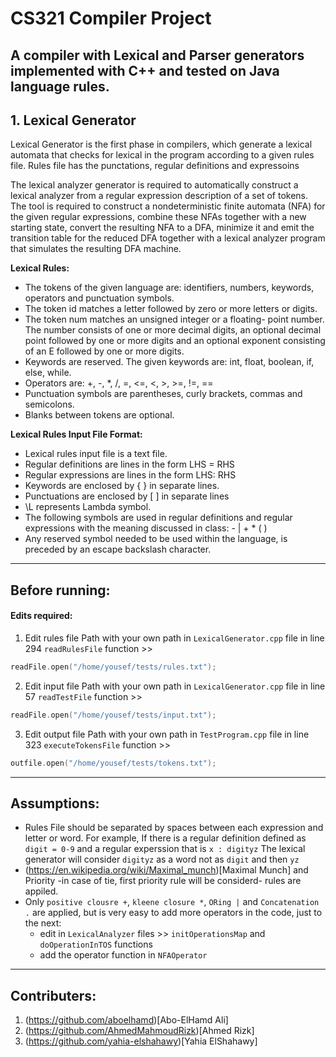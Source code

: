 # CS321 Compiler Project
A compiler with Lexical and Parser generators implemented with C++ and tested on Java language rules.
---
## 1. Lexical Generator
Lexical Generator is the first phase in compilers, which generate a lexical automata that checks for lexical in the program according to a given rules file.
Rules file has the punctations, regular definitions and expressoins

The lexical analyzer generator is required to automatically construct a lexical analyzer from
a regular expression description of a set of tokens. The tool is required to construct a
nondeterministic finite automata (NFA) for the given regular expressions, combine these
NFAs together with a new starting state, convert the resulting NFA to a DFA, minimize it
and emit the transition table for the reduced DFA together with a lexical analyzer program
that simulates the resulting DFA machine.

**Lexical Rules:**
* The tokens of the given language are: identifiers, numbers, keywords, operators and
punctuation symbols.
* The token id matches a letter followed by zero or more letters or digits.
* The token num matches an unsigned integer or a floating- point number. The number
consists of one or more decimal digits, an optional decimal point followed by one or
more digits and an optional exponent consisting of an E followed by one or more digits.
* Keywords are reserved. The given keywords are: int, float, boolean, if, else, while.
* Operators are: +, -, *, /, =, <=, <, >, >=, !=, ==
* Punctuation symbols are parentheses, curly brackets, commas and semicolons.
* Blanks between tokens are optional.

**Lexical Rules Input File Format:**
* Lexical rules input file is a text file.
* Regular definitions are lines in the form LHS = RHS
* Regular expressions are lines in the form LHS: RHS
* Keywords are enclosed by { } in separate lines.
* Punctuations are enclosed by [ ] in separate lines
* \L represents Lambda symbol.
* The following symbols are used in regular definitions and regular expressions with the
meaning discussed in class: - | + * ( )
* Any reserved symbol needed to be used within the language, is preceded by an
escape backslash character.

---
## Before running:
#### Edits required:
1. Edit rules file Path with your own path in `LexicalGenerator.cpp` file in line 294 `readRulesFile` function >> 
```C++
readFile.open("/home/yousef/tests/rules.txt");
```
2. Edit input file Path with your own path in `LexicalGenerator.cpp` file in line 57 `readTestFile` function >>
```C++
readFile.open("/home/yousef/tests/input.txt");
```
3. Edit output file Path with your own path in `TestProgram.cpp` file in line 323 `executeTokensFile` function >>
```C++
outfile.open("/home/yousef/tests/tokens.txt");
```
---
## Assumptions:
* Rules File should be separated by spaces between each expression and letter or word. For example, If there is a regular definition defined as 
`digit = 0-9` and a regular experssion that is `x : digityz` The lexical generator will consider `digityz` as a word not as `digit` and then `yz`
* (https://en.wikipedia.org/wiki/Maximal_munch)[Maximal Munch] and Priority -in case of tie, first priority rule will be considerd- rules are appiled.
* Only `positive clousre +`, `kleene closure *`, `ORing |` and `Concatenation .` are applied, but is very easy to add more operators in the code, just to the next:
  * edit in `LexicalAnalyzer` files >> `initOperationsMap` and `doOperationInTOS` functions
  * add the operator function in `NFAOperator`
  
---
## Contributers:
1. (https://github.com/aboelhamd)[Abo-ElHamd Ali]
2. (https://github.com/AhmedMahmoudRizk)[Ahmed Rizk]
3. (https://github.com/yahia-elshahawy)[Yahia ElShahawy]

